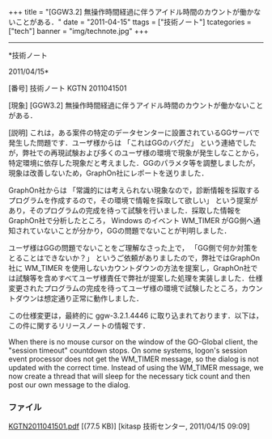 ﻿+++
title = "[GGW3.2] 無操作時間経過に伴うアイドル時間のカウントが働かないことがある．"
date = "2011-04-15"
ttags = ["技術ノート"]
tcategories = ["tech"]
banner = "img/technote.jpg"
+++

-----------------------------------------------------------------------------------------------------------------------------

*技術ノート

2011/04/15*


[番号]
技術ノート KGTN 2011041501

[現象]
[GGW3.2]
無操作時間経過に伴うアイドル時間のカウントが働かないことがある．

[説明]
これは，ある案件の特定のデータセンターに設置されているGGサーバで発生した問題です．ユーザ様からは
「これはGGのバグだ」
という連絡でしたが，弊社での再現試験および多くのユーザ様の環境で現象が発生しなことから，特定環境に依存した現象だと考えました．GGのパラメタ等を調整しましたが，現象は改善しないため，GraphOn社にレポートを送りました．

GraphOn社からは
「常識的には考えられない現象なので，診断情報を採取するプログラムを作成するので，その環境で情報を採取して欲しい」
という提案があり，そのプログラムの完成を待って試験を行いました．採取した情報をGraphOn社で分析したところ，
Windows のイベント WM_TIMER
がGG側へ通知されていないことが分かり，GGの問題でないことが判明しました．

ユーザ様はGGの問題でないことをご理解なさった上で，
「GG側で何か対策をとることはできないか？」
というご依頼がありましたので，弊社ではGraphOn社に WM_TIMER
を使用しないカウントダウンの方法を提案し，GraphOn社では試験等を含めすべてユーザ様責任で弊社が提案した処理を実装しました．仕様変更されたプログラムの完成を待ってユーザ様の環境で試験したところ，カウントダウンは想定通り正常に動作しました．

この仕様変更は，最終的に ggw-3.2.1.4446
に取り込まれております．以下は，この件に関するリリースノートの情報です．

When there is no mouse cursor on the window of the GO-Global client, the
"session timeout" countdown stops. On some systems, logon's session
event processor does not get the WM_TIMER message, so the dialog is not
updated with the correct time. Instead of using the WM_TIMER message,
we now create a thread that will sleep for the necessary tick count and
then post our own
message to the dialog.


### ファイル

 
 


[KGTN2011041501.pdf](http://techreport.kitasp.net/attachments/download/544/KGTN2011041501.pdf)
 [(77.5 KB)] [kitasp 技術センター, 2011/04/15
09:09]


 


 

